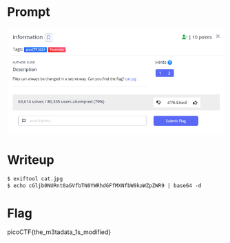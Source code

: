 <h1>
  Prompt
</h1>

![alt text](prompt.png)

<h1>
  Writeup
</h1>

```
$ exiftool cat.jpg 
$ echo cGljb0NURnt0aGVfbTN0YWRhdGFfMXNfbW9kaWZpZWR9 | base64 -d
```

<h1>
  Flag
</h1>

picoCTF{the_m3tadata_1s_modified}
